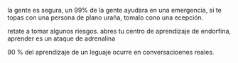 la gente es segura, un 99% de la gente ayudara en una emergencia, si te topas con una persona de plano uraña, tomalo cono una ecepción.

retate a tomar algunos riesgos. abres tu centro de aprendizaje de endorfina, aprender es un ataque de adrenalina

90 % del aprendizaje de un leguaje ocurre en conversacioenes reales.
